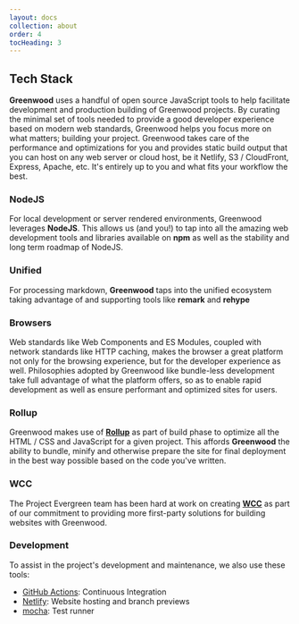 ```yaml
---
layout: docs
collection: about
order: 4
tocHeading: 3
---
```


## Tech Stack

**Greenwood** uses a handful of open source JavaScript tools to help facilitate development and production building of Greenwood projects.  By curating the minimal set of tools needed to provide a good developer experience based on modern web standards, Greenwood helps you focus more on what matters; building your project.  Greenwood takes care of the performance and optimizations for you and provides static build output that you can host on any web server or cloud host, be it Netlify, S3 / CloudFront, Express, Apache, etc.  It's entirely up to you and what fits your workflow the best.

### NodeJS
For local development or server rendered environments, Greenwood leverages **NodeJS**. This allows us (and you!) to tap into all the amazing web development tools and libraries available on **npm** as well as the stability and long term roadmap of NodeJS.

### Unified
For processing markdown, **Greenwood** taps into the unified ecosystem taking advantage of and supporting tools like **remark** and **rehype**

### Browsers

Web standards like Web Components and ES Modules, coupled with network standards like HTTP caching, makes the browser a great platform not only for the browsing experience, but for the developer experience as well.  Philosophies adopted by Greenwood like bundle-less development take full advantage of what the platform offers, so as to enable rapid development as well as ensure performant and optimized sites for users.


### Rollup
Greenwood makes use of [**Rollup**](https://rollupjs.org/) as part of build phase to optimize all the HTML / CSS and JavaScript for a given project.  This affords **Greenwood** the ability to bundle, minify and otherwise prepare the site for final deployment in the best way possible based on the code you've written.

### WCC
The Project Evergreen team has been hard at work on creating [**WCC**](https://github.com/ProjectEvergreen/wcc) as part of our commitment to providing more first-party solutions for building websites with Greenwood.


### Development
To assist in the project's development and maintenance, we also use these tools:
- [GitHub Actions](https://github.com/features/actions): Continuous Integration
- [Netlify](https://www.netlify.com/): Website hosting and branch previews
- [mocha](https://mochajs.org/): Test runner